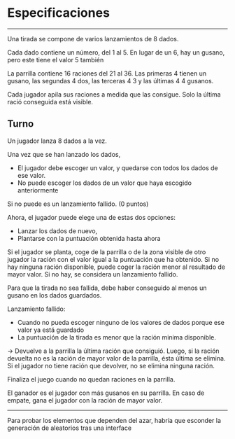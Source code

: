 # Especificaciones
---

Una tirada se compone de varios lanzamientos de 8 dados.

Cada dado contiene un número, del 1 al 5. En lugar de un 6, hay un gusano, pero este tiene el valor 5 también

La parrilla contiene 16 raciones del 21 al 36. Las primeras 4 tienen un gusano, las segundas 4 dos, las terceras 4 3 y las últimas 4 4 gusanos.

Cada jugador apila sus raciones a medida que las consigue. Solo la última ració conseguida está visible.


## Turno

Un jugador lanza 8 dados a la vez. 

Una vez que se han lanzado los dados, 
- El jugador debe escoger un valor, y quedarse con todos los dados de ese valor.
- No puede escoger los dados de un valor que haya escogido anteriormente

Si no puede es un lanzamiento fallido. (0 puntos)

Ahora, el jugador puede elege una de estas dos opciones:
- Lanzar los dados de nuevo, 
- Plantarse con la puntuación obtenida hasta ahora

Si el jugador se planta, coge de la parrilla o de la zona visible de otro jugador la ración con el valor igual a la puntuación que ha obtenido.
Si no hay ninguna ración disponible, puede coger la ración menor al resultado de mayor valor.
Si no hay, se considera un lanzamiento fallido.

Para que la tirada no sea fallida, debe haber conseguido al menos un gusano en los dados guardados.

Lanzamiento fallido:
- Cuando no pueda escoger ninguno de los valores de dados porque ese valor ya está guardado
- La puntuación de la tirada es menor que la ración minima disponible.

-> Devuelve a la parrilla la última ración que consiguió.
Luego, si la ración devuelta no es la ración de mayor valor de la parrilla, ésta última se elimina.
Si el jugador no tiene ración que devolver, no se elimina ninguna ración.


Finaliza el juego cuando no quedan raciones en la parrilla.

El ganador es el jugador con más gusanos en su parrilla.
En caso de empate, gana el jugador con la ración de mayor valor.

---

Para probar los elementos que dependen del azar, habría que esconder la generación de aleatorios tras una interface

